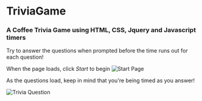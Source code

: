 # TriviaGame

### A Coffee Trivia Game using HTML, CSS, Jquery and Javascript timers

Try to answer the questions when prompted before the time runs out for each question!

When the page loads, click *Start* to begin
![Start Page](/images/triviaStart.png)

As the questions load, keep in mind that you're being timed as you answer!

![Trivia Question](triviaQuestion.png)
